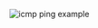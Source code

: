 ![icmp ping example](https://github.com/bobepe/ICMPPing/assets/159280935/09782476-e7d9-417e-b1cc-ff8d9835d3d8)
